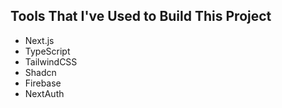 ## Tools That I've Used to Build This Project

- Next.js
- TypeScript
- TailwindCSS
- Shadcn
- Firebase
- NextAuth
